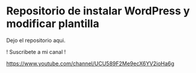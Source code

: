 # Repositorio de instalar WordPress y modificar plantilla

Dejo el repositorio aqui.

! Suscribete a mi canal !

https://www.youtube.com/channel/UCU589F2Me9ecX6YV2ioHa6g
